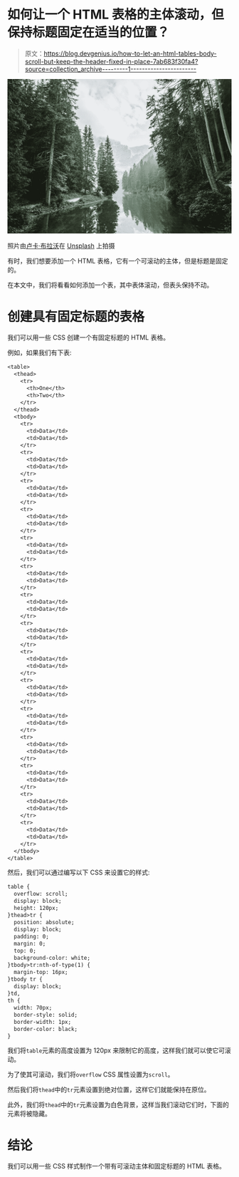 # 如何让一个 HTML 表格的主体滚动，但保持标题固定在适当的位置？

> 原文：<https://blog.devgenius.io/how-to-let-an-html-tables-body-scroll-but-keep-the-header-fixed-in-place-7ab683f30fa4?source=collection_archive---------1----------------------->

![](img/1d8b667f003e3eb9cfb6f080fd63ca0d.png)

照片由[卢卡·布拉沃](https://unsplash.com/@lucabravo?utm_source=medium&utm_medium=referral)在 [Unsplash](https://unsplash.com?utm_source=medium&utm_medium=referral) 上拍摄

有时，我们想要添加一个 HTML 表格，它有一个可滚动的主体，但是标题是固定的。

在本文中，我们将看看如何添加一个表，其中表体滚动，但表头保持不动。

# 创建具有固定标题的表格

我们可以用一些 CSS 创建一个有固定标题的 HTML 表格。

例如，如果我们有下表:

```
<table>
  <thead>
    <tr>
      <th>One</th>
      <th>Two</th>      
    </tr>
  </thead>
  <tbody>
    <tr>
      <td>Data</td>
      <td>Data</td>
    </tr>
    <tr>
      <td>Data</td>
      <td>Data</td>
    </tr>
    <tr>
      <td>Data</td>
      <td>Data</td>
    </tr>
    <tr>
      <td>Data</td>
      <td>Data</td>
    </tr>
    <tr>
      <td>Data</td>
      <td>Data</td>
    </tr>
    <tr>
      <td>Data</td>
      <td>Data</td>
    </tr>
    <tr>
      <td>Data</td>
      <td>Data</td>
    </tr>
    <tr>
      <td>Data</td>
      <td>Data</td>
    </tr>
    <tr>
      <td>Data</td>
      <td>Data</td>
    </tr>
    <tr>
      <td>Data</td>
      <td>Data</td>
    </tr>
    <tr>
      <td>Data</td>
      <td>Data</td>
    </tr>
    <tr>
      <td>Data</td>
      <td>Data</td>
    </tr>
    <tr>
      <td>Data</td>
      <td>Data</td>
    </tr>
    <tr>
      <td>Data</td>
      <td>Data</td>
    </tr>
    <tr>
      <td>Data</td>
      <td>Data</td>
    </tr>
  </tbody>
</table>
```

然后，我们可以通过编写以下 CSS 来设置它的样式:

```
table {
  overflow: scroll;
  display: block;
  height: 120px;
}thead>tr {
  position: absolute;
  display: block;
  padding: 0;
  margin: 0;
  top: 0;
  background-color: white;
}tbody>tr:nth-of-type(1) {
  margin-top: 16px;
}tbody tr {
  display: block;
}td,
th {
  width: 70px;
  border-style: solid;
  border-width: 1px;
  border-color: black;
}
```

我们将`table`元素的高度设置为 120px 来限制它的高度，这样我们就可以使它可滚动。

为了使其可滚动，我们将`overflow` CSS 属性设置为`scroll`。

然后我们将`thead`中的`tr`元素设置到绝对位置，这样它们就能保持在原位。

此外，我们将`thead`中的`tr`元素设置为白色背景，这样当我们滚动它们时，下面的元素将被隐藏。

# 结论

我们可以用一些 CSS 样式制作一个带有可滚动主体和固定标题的 HTML 表格。